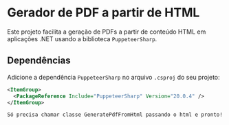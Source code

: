 # Gerador de PDF a partir de HTML

Este projeto facilita a geração de PDFs a partir de conteúdo HTML em aplicações .NET usando a biblioteca `PuppeteerSharp`.

## Dependências

Adicione a dependência `PuppeteerSharp` no arquivo `.csproj` do seu projeto:

```xml
<ItemGroup>
  <PackageReference Include="PuppeteerSharp" Version="20.0.4" />
</ItemGroup>

Só precisa chamar classe GeneratePdfFromHtml passando o html e pronto!!!









